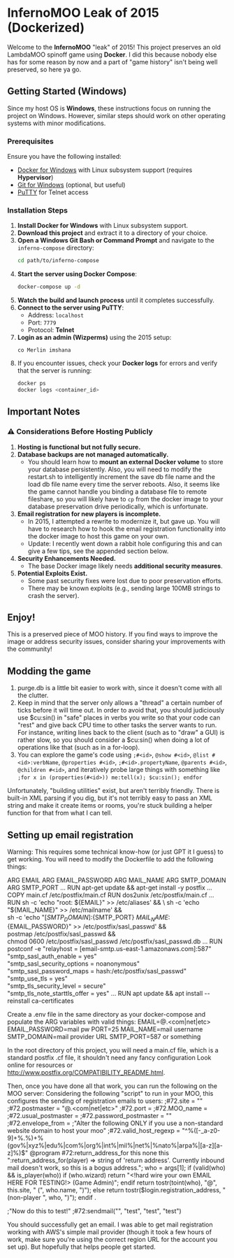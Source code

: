 # InfernoMOO Leak of 2015 (Dockerized)

Welcome to the **InfernoMOO** "leak" of 2015! This project preserves an old LambdaMOO spinoff game using **Docker**.
I did this because nobody else has for some reason by now and a part of "game history" isn't being well preserved, so here ya go.

## Getting Started (Windows)

Since my host OS is **Windows**, these instructions focus on running the project on Windows. However, similar steps should work on other operating systems with minor modifications.

### Prerequisites

Ensure you have the following installed:

- [Docker for Windows](https://www.docker.com/products/docker-desktop) with Linux subsystem support (requires **Hypervisor**)
- [Git for Windows](https://gitforwindows.org/) (optional, but useful)
- [PuTTY](https://www.chiark.greenend.org.uk/~sgtatham/putty/) for Telnet access

### Installation Steps

1. **Install Docker for Windows** with Linux subsystem support.
2. **Download this project** and extract it to a directory of your choice.
3. **Open a Windows Git Bash or Command Prompt** and navigate to the `inferno-compose` directory:
   ```sh
   cd path/to/inferno-compose
   ```
4. **Start the server using Docker Compose**:
   ```sh
   docker-compose up -d
   ```
5. **Watch the build and launch process** until it completes successfully.
6. **Connect to the server using PuTTY**:
   - Address: `localhost`
   - Port: `7779`
   - Protocol: **Telnet**
7. **Login as an admin (Wizperms)** using the 2015 setup:
   ```
   co Merlin imshana
   ```
8. If you encounter issues, check your **Docker logs** for errors and verify that the server is running:
   ```sh
   docker ps
   docker logs <container_id>
   ```

## Important Notes

### ⚠️ Considerations Before Hosting Publicly

1. **Hosting is functional but not fully secure.**
2. **Database backups are not managed automatically.**
   - You should learn how to **mount an external Docker volume** to store your database persistently. Also, you will need to modify the restart.sh to intelligently increment the save db file name and the load db file name every time the server reboots. Also, it seems like the game cannot handle you binding a database file to remote fileshare, so you will likely have to `cp` from the docker image to your database preservation drive periodically, which is unfortunate. 
3. **Email registration for new players is incomplete.**
   - In 2015, I attempted a rewrite to modernize it, but gave up. You will have to research how to hook the email registration functionality into the docker image to host this game on your own.
   - Update: I recently went down a rabbit hole configuring this and can give a few tips, see the appended section below.
4. **Security Enhancements Needed.**
   - The base Docker image likely needs **additional security measures**.
5. **Potential Exploits Exist.**
   - Some past security fixes were lost due to poor preservation efforts.
   - There may be known exploits (e.g., sending large 100MB strings to crash the server).

## Enjoy!

This is a preserved piece of MOO history. If you find ways to improve the image or address security issues, consider sharing your improvements with the community!

## Modding the game

1. purge.db is a little bit easier to work with, since it doesn't come with all the clutter.
2. Keep in mind that the server only allows a "thread" a certain number of ticks before it will time out. In order to avoid that, you should judiciously use $cu:sin() in "safe" places in verbs you write so that your code can "rest" and give back CPU time to other tasks the server wants to run. For instance, writing lines back to the client (such as to "draw" a GUI) is rather slow, so you should consider a $cu:sin() when doing a lot of operations like that (such as in a for-loop).
3. You can explore the game's code using `;#<id>`, `@show #<id>`, `@list #<id>:verbName`, `@properties #<id>`, `;#<id>.propertyName`, `@parents #<id>`, `@children #<id>`, and iteratively probe large things with something like `;for x in (properties(#<id>)) me:tell(x); $cu:sin(); endfor`

Unfortunately, "building utilities" exist, but aren't terribly friendly. There is built-in XML parsing if you dig, but it's not terribly easy to pass an XML string and make it create items or rooms, you're stuck building a helper function for that from what I can tell.

## Setting up email registration

Warning: This requires some technical know-how (or just GPT it I guess) to get working.
You will need to modify the Dockerfile to add the following things:

ARG EMAIL
ARG EMAIL_PASSWORD
ARG MAIL_NAME
ARG SMTP_DOMAIN
ARG SMTP_PORT
...
RUN apt-get update && apt-get install -y postfix
...
COPY main.cf /etc/postfix/main.cf
RUN dos2unix /etc/postfix/main.cf
...
RUN sh -c 'echo "root: ${EMAIL}" >> /etc/aliases' && \
    sh -c 'echo "${MAIL_NAME}" >> /etc/mailname' && \
    sh -c 'echo "[${SMTP_DOMAIN}]:${SMTP_PORT} ${MAIL_NAME}:${EMAIL_PASSWORD}" >> /etc/postfix/sasl_passwd' && \
    postmap /etc/postfix/sasl_passwd && \
    chmod 0600 /etc/postfix/sasl_passwd /etc/postfix/sasl_passwd.db
...
RUN postconf -e "relayhost = [email-smtp.us-east-1.amazonaws.com]:587" \
"smtp_sasl_auth_enable = yes" \
"smtp_sasl_security_options = noanonymous" \
"smtp_sasl_password_maps = hash:/etc/postfix/sasl_passwd" \
"smtp_use_tls = yes" \
"smtp_tls_security_level = secure" \
"smtp_tls_note_starttls_offer = yes"
...
RUN apt update && apt install --reinstall ca-certificates

Create a .env file in the same directory as your docker-compose and populate the ARG variables with valid things:
EMAIL=<your to>@<your moo domain>.<com|net|etc>
EMAIL_PASSWORD=mail pw
PORT=25
MAIL_NAME=mail username
SMTP_DOMAIN=mail provider URL
SMTP_PORT=587 or something

In the root directory of this project, you will need a main.cf file, which is a standard postfix .cf file, it shouldn't need any fancy configuration
Look online for resources or http://www.postfix.org/COMPATIBILITY_README.html.

Then, once you have done all that work, you can run the following on the MOO server:
Considering the following "script" to run in your MOO, this configures the sending of registration emails to users:
;#72.site = "<your moo site domain>"
;#72.postmaster = "<your to>@<your moo domain>.<com|net|etc>"
;#72.port = <the port to your moo>
;#72.MOO_name = <the name of your moo>
;#72.usual_postmaster = <same as postmaster>
;#72.password_postmaster = ""
;#72.envelope_from = <same as postmaster>
;"Alter the following ONLY if you use a non-standard website domain to host your moo"
;#72.valid_host_regexp = "^%([-_a-z0-9]+%.%)+%(gov%|xyz%|edu%|com%|org%|int%|mil%|net%|%nato%|arpa%|[a-z][a-z]%)$" 
@program #72:return_address_for   this none this
  ":return_address_for(player) => string of 'return address'. Currently inbound mail doesn't work, so this is a bogus address.";
  who = args[1];
  if (valid(who) && is_player(who))
    if (who.wizard)
      return "<!hard wire your own EMAIL HERE FOR TESTING!> (Game Admin)";
    endif
    return tostr(toint(who), "@", this.site, " (", who.name, ")");
  else
    return tostr($login.registration_address, " (non-player ", who, ")");
  endif
.

;"Now do this to test!"
;#72:sendmail("<email you want to test against>", "test", "test", "test")

You should successfully get an email. I was able to get mail registration working with AWS's simple mail provider (though it took a few hours of work, make sure you're using the correct region URL for the account you set up). But hopefully that helps people get started.